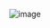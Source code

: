 ![image](https://github.com/mzhen318/mzhen318/assets/150877289/40f12728-348c-4073-96e4-511046e6b136)
